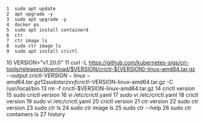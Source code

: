     1  sudo apt update
    2  apt upgrade -y
    3  sudo apt upgrade -y
    4  docker ps
    5  sudo apt install containerd
    6  ctr
    7  ctr image ls
    8  sudo ctr image ls
    9  sudo apt install crictl
   10  VERSION="v1.20.0"
   11  curl -L https://github.com/kubernetes-sigs/cri-tools/releases/download/$VERSION/crictl-${VERSION}-linux-amd64.tar.gz --output crictl-${VERSION}-linux-amd64.tar.gz
   12  sudo tar zxvf crictl-$VERSION-linux-amd64.tar.gz -C /usr/local/bin
   13  rm -f crictl-$VERSION-linux-amd64.tar.gz
   14  crictl version
   15  sudo crictl version
   16  vi /etc/crictl.yaml
   17  sudo vi /etc/crictl.yaml
   18  crictl version
   19  sudo vi /etc/crictl.yaml
   20  crictl version
   21  ctr version
   22  sudo ctr version
   23  sudo ctr ls
   24  sudo ctr image ls
   25  sudo ctr --help
   26  sudo ctr containers ls
   27  history